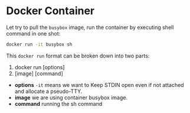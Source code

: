# Docker Container

Let try to pull the `busybox` image, run the container by executing shell command in one shot:

```bash
docker run -it busybox sh
```

This `docker run` format can be broken down into two parts:

1. docker run [options]
2. [image] [command]

- **options** `-it` means we want to Keep STDIN open even if not attached and allocate a pseudo-TTY.
- **image** we are using container busybox image.
- **command** running the sh command
